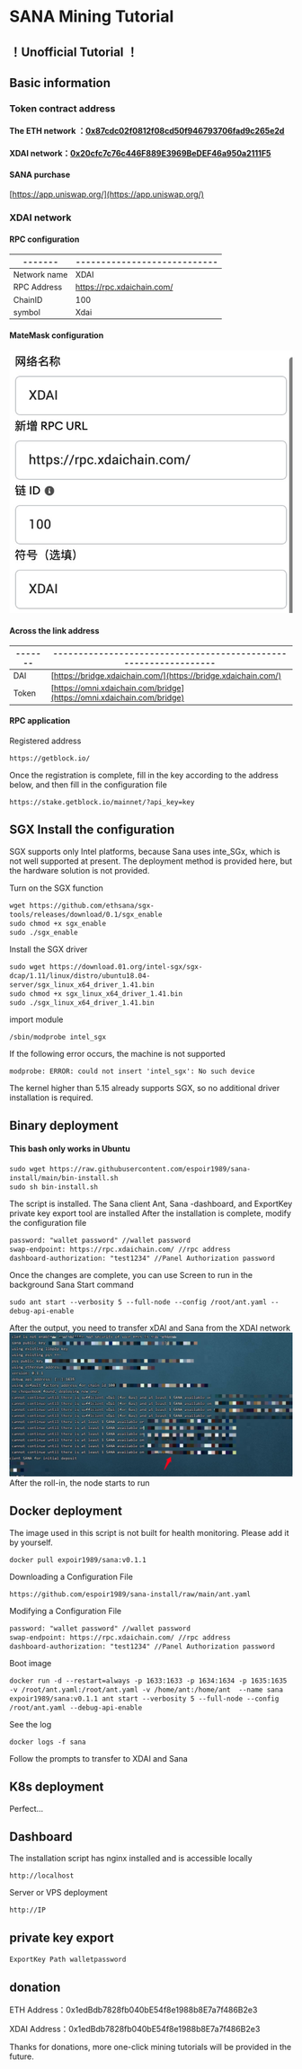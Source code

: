 # SANA Mining Tutorial
## ！Unofficial Tutorial ！
## Basic information
### Token contract address
#### The ETH network ：[0x87cdc02f0812f08cd50f946793706fad9c265e2d](https://etherscan.io/token/0x87cdc02f0812f08cd50f946793706fad9c265e2d)

#### XDAI network：[0x20cfc7c76c446F889E3969BeDEF46a950a2111F5](https://blockscout.com/xdai/mainnet/tokens/0x20cfc7c76c446F889E3969BeDEF46a950a2111F5)

#### SANA purchase

[https://app.uniswap.org/](https://app.uniswap.org/)

### XDAI network
#### RPC configuration
|-------|----------------------------|
|-------|----------------------------|
| Network name  | XDAI                       |
| RPC Address | https://rpc.xdaichain.com/ |
| ChainID   | 100                        |
| symbol    | Xdai                       |

#### MateMask configuration
![](images/matemasj-xdai.jpg)


#### Across the link address
|-------|----------------------------------------------------------------|
|-------|----------------------------------------------------------------|
| DAI | [https://bridge.xdaichain.com/](https://bridge.xdaichain.com/) |
| Token  | [https://omni.xdaichain.com/bridge](https://omni.xdaichain.com/bridge)                              |

#### RPC application
Registered address
```
https://getblock.io/
```
Once the registration is complete, fill in the key according to the address below, and then fill in the configuration file
```
https://stake.getblock.io/mainnet/?api_key=key
```

## SGX Install the configuration
SGX supports only Intel platforms, because Sana uses inte_SGx, which is not well supported at present. The deployment method is provided here, but the hardware solution is not provided.

Turn on the SGX function
```
wget https://github.com/ethsana/sgx-tools/releases/download/0.1/sgx_enable
sudo chmod +x sgx_enable
sudo ./sgx_enable
```
Install the SGX driver
```
sudo wget https://download.01.org/intel-sgx/sgx-dcap/1.11/linux/distro/ubuntu18.04-server/sgx_linux_x64_driver_1.41.bin
sudo chmod +x sgx_linux_x64_driver_1.41.bin
sudo ./sgx_linux_x64_driver_1.41.bin
```
import module
```
/sbin/modprobe intel_sgx
```
If the following error occurs, the machine is not supported
```
modprobe: ERROR: could not insert 'intel_sgx': No such device
```
The kernel higher than 5.15 already supports SGX, so no additional driver installation is required.

## Binary deployment
#### This bash only works in Ubuntu
```shell
sudo wget https://raw.githubusercontent.com/espoir1989/sana-install/main/bin-install.sh
sudo sh bin-install.sh
```
The script is installed. The Sana client Ant, Sana -dashboard, and ExportKey private key export tool are installed
After the installation is complete, modify the configuration file
```
password: "wallet password" //wallet password
swap-endpoint: https://rpc.xdaichain.com/ //rpc address
dashboard-authorization: "test1234" //Panel Authorization password
```
Once the changes are complete, you can use Screen to run in the background
Sana Start command
```
sudo ant start --verbosity 5 --full-node --config /root/ant.yaml --debug-api-enable
```
After the output, you need to transfer xDAI and Sana from the XDAI network
![](images/xdai-001.jpg)
After the roll-in, the node starts to run

## Docker deployment
The image used in this script is not built for health monitoring. Please add it by yourself.
```
docker pull expoir1989/sana:v0.1.1
```
Downloading a Configuration File
```
https://github.com/espoir1989/sana-install/raw/main/ant.yaml
```
Modifying a Configuration File
```
password: "wallet password" //wallet password
swap-endpoint: https://rpc.xdaichain.com/ //rpc address
dashboard-authorization: "test1234" //Panel Authorization password
```
Boot image
```
docker run -d --restart=always -p 1633:1633 -p 1634:1634 -p 1635:1635 -v /root/ant.yaml:/root/ant.yaml -v /home/ant:/home/ant  --name sana expoir1989/sana:v0.1.1 ant start --verbosity 5 --full-node --config /root/ant.yaml --debug-api-enable
```
See the log
```
docker logs -f sana
```
Follow the prompts to transfer to XDAI and Sana

## K8s deployment
Perfect...

## Dashboard
The installation script has nginx installed and is accessible locally
```
http://localhost
```
Server or VPS deployment
```
http://IP
```

## private key export
```
ExportKey Path walletpassword
```

## donation

ETH Address：0x1edBdb7828fb040bE54f8e1988b8E7a7f486B2e3

XDAI Address：0x1edBdb7828fb040bE54f8e1988b8E7a7f486B2e3

Thanks for donations, more one-click mining tutorials will be provided in the future.